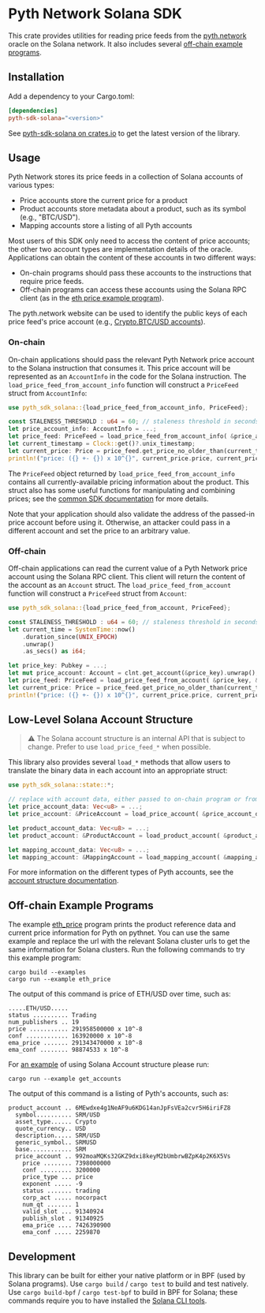 # Pyth Network Solana SDK

This crate provides utilities for reading price feeds from the [pyth.network](https://pyth.network/) oracle on the Solana network.
It also includes several [off-chain example programs](examples/).

## Installation

Add a dependency to your Cargo.toml:

```toml
[dependencies]
pyth-sdk-solana="<version>"
```

See [pyth-sdk-solana on crates.io](https://crates.io/crates/pyth-sdk-solana/) to get the latest version of the library.

## Usage

Pyth Network stores its price feeds in a collection of Solana accounts of various types:
* Price accounts store the current price for a product
* Product accounts store metadata about a product, such as its symbol (e.g., "BTC/USD").
* Mapping accounts store a listing of all Pyth accounts

Most users of this SDK only need to access the content of price accounts; the other two account types are implementation details of the oracle.
Applications can obtain the content of these accounts in two different ways:
* On-chain programs should pass these accounts to the instructions that require price feeds.
* Off-chain programs can access these accounts using the Solana RPC client (as in the [eth price example program](examples/eth_price.rs)).

The pyth.network website can be used to identify the public keys of each price feed's price account (e.g., [Crypto.BTC/USD accounts](https://pyth.network/developers/price-feed-ids#solana-mainnet-beta)).

### On-chain

On-chain applications should pass the relevant Pyth Network price account to the Solana instruction that consumes it.
This price account will be represented as an `AccountInfo` in the code for the Solana instruction.
The `load_price_feed_from_account_info` function will construct a `PriceFeed` struct from `AccountInfo`:

```rust
use pyth_sdk_solana::{load_price_feed_from_account_info, PriceFeed};

const STALENESS_THRESHOLD : u64 = 60; // staleness threshold in seconds
let price_account_info: AccountInfo = ...;
let price_feed: PriceFeed = load_price_feed_from_account_info( &price_account_info ).unwrap();
let current_timestamp = Clock::get()?.unix_timestamp;
let current_price: Price = price_feed.get_price_no_older_than(current_timestamp, STALENESS_THRESHOLD).unwrap();
println!("price: ({} +- {}) x 10^{}", current_price.price, current_price.conf, current_price.expo);
```

The `PriceFeed` object returned by `load_price_feed_from_account_info` contains all currently-available pricing information about the product.
This struct also has some useful functions for manipulating and combining prices; see the [common SDK documentation](../pyth-sdk) for more details.

Note that your application should also validate the address of the passed-in price account before using it.
Otherwise, an attacker could pass in a different account and set the price to an arbitrary value.

### Off-chain

Off-chain applications can read the current value of a Pyth Network price account using the Solana RPC client.
This client will return the content of the account as an `Account` struct.
The `load_price_feed_from_account` function will construct a `PriceFeed` struct from `Account`:

```rust
use pyth_sdk_solana::{load_price_feed_from_account, PriceFeed};

const STALENESS_THRESHOLD : u64 = 60; // staleness threshold in seconds
let current_time = SystemTime::now()
    .duration_since(UNIX_EPOCH)
    .unwrap()
    .as_secs() as i64;

let price_key: Pubkey = ...;
let mut price_account: Account = clnt.get_account(&price_key).unwrap();
let price_feed: PriceFeed = load_price_feed_from_account( &price_key, &mut price_account ).unwrap();
let current_price: Price = price_feed.get_price_no_older_than(current_time, STALENESS_THRESHOLD).unwrap();
println!("price: ({} +- {}) x 10^{}", current_price.price, current_price.conf, current_price.expo);
```

## Low-Level Solana Account Structure

> :warning: The Solana account structure is an internal API that is subject to change. Prefer to use `load_price_feed_*` when possible.

This library also provides several `load_*` methods that allow users to translate the binary data in each account into an appropriate struct:

```rust
use pyth_sdk_solana::state::*;

// replace with account data, either passed to on-chain program or from RPC node
let price_account_data: Vec<u8> = ...;
let price_account: &PriceAccount = load_price_account( &price_account_data ).unwrap();

let product_account_data: Vec<u8> = ...;
let product_account: &ProductAccount = load_product_account( &product_account_data ).unwrap();

let mapping_account_data: Vec<u8> = ...;
let mapping_account: &MappingAccount = load_mapping_account( &mapping_account_data ).unwrap();
```

For more information on the different types of Pyth accounts, see the [account structure documentation](https://docs.pyth.network/how-pyth-works/account-structure).

## Off-chain Example Programs

The example [eth_price](examples/eth_price.rs) program prints the product reference data and current price information for Pyth on pythnet. You can use the same example and replace the url with the relevant Solana cluster urls to get the same information for Solana clusters.
Run the following commands to try this example program:

```
cargo build --examples
cargo run --example eth_price
```

The output of this command is price of ETH/USD over time, such as:

```
.....ETH/USD.....
status .......... Trading
num_publishers .. 19
price ........... 291958500000 x 10^-8
conf ............ 163920000 x 10^-8
ema_price ....... 291343470000 x 10^-8
ema_conf ........ 98874533 x 10^-8
```

For [an example](examples/get_accounts.rs) of using Solana Account structure please run:
```
cargo run --example get_accounts
```

The output of this command is a listing of Pyth's accounts, such as:

```
product_account .. 6MEwdxe4g1NeAF9u6KDG14anJpFsVEa2cvr5H6iriFZ8
  symbol.......... SRM/USD
  asset_type...... Crypto
  quote_currency.. USD
  description..... SRM/USD
  generic_symbol.. SRMUSD
  base............ SRM
  price_account .. 992moaMQKs32GKZ9dxi8keyM2bUmbrwBZpK4p2K6X5Vs
    price ........ 7398000000
    conf ......... 3200000
    price_type ... price
    exponent ..... -9
    status ....... trading
    corp_act ..... nocorpact
    num_qt ....... 1
    valid_slot ... 91340924
    publish_slot . 91340925
    ema_price .... 7426390900
    ema_conf ..... 2259870
```

## Development

This library can be built for either your native platform or in BPF (used by Solana programs).
Use `cargo build` / `cargo test` to build and test natively.
Use `cargo build-bpf` / `cargo test-bpf` to build in BPF for Solana; these commands require you to have installed the [Solana CLI tools](https://docs.solana.com/cli/install-solana-cli-tools).
